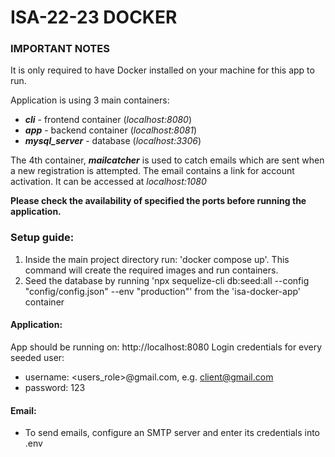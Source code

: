 # ISA-22-23 DOCKER

### IMPORTANT NOTES

It is only required to have Docker installed on your machine for this app to run.

Application is using 3 main containers:
- ***cli*** - frontend container (_localhost:8080_)
- ***app*** - backend container (_localhost:8081_)
- ***mysql_server*** - database (_localhost:3306_)

The 4th container, ***mailcatcher*** is used to catch emails which are sent when a new registration is attempted. The email contains a link for account activation. It can be accessed at _localhost:1080_

**Please check the availability of specified the ports before running the application.**

### Setup guide:

1. Inside the main project directory run: 'docker compose up'. This command will create the required images and run containers.
2. Seed the database by running 'npx sequelize-cli db:seed:all --config "config/config.json" --env "production"' from the 'isa-docker-app' container

#### Application:
App should be running on: http://localhost:8080
Login credentials for every seeded user:  
- username: <users_role>@gmail.com, e.g. client@gmail.com  
- password: 123

#### Email:
- To send emails, configure an SMTP server and enter its credentials into .env
